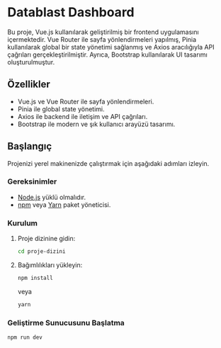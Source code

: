 # Datablast Dashboard

Bu proje, Vue.js kullanılarak geliştirilmiş bir frontend uygulamasını içermektedir. Vue Router ile sayfa yönlendirmeleri yapılmış, Pinia kullanılarak global bir state yönetimi sağlanmış ve Axios aracılığıyla API çağrıları gerçekleştirilmiştir. Ayrıca, Bootstrap kullanılarak UI tasarımı oluşturulmuştur.

## Özellikler

- Vue.js ve Vue Router ile sayfa yönlendirmeleri.
- Pinia ile global state yönetimi.
- Axios ile backend ile iletişim ve API çağrıları.
- Bootstrap ile modern ve şık kullanıcı arayüzü tasarımı.

## Başlangıç

Projenizi yerel makinenizde çalıştırmak için aşağıdaki adımları izleyin.

### Gereksinimler

- [Node.js](https://nodejs.org/) yüklü olmalıdır.
- [npm](https://www.npmjs.com/) veya [Yarn](https://yarnpkg.com/) paket yöneticisi.

### Kurulum

1. Proje dizinine gidin:

   ```bash
   cd proje-dizini
   ```

2. Bağımlılıkları yükleyin:

   ```bash
   npm install
   ```

   veya

   ```bash
   yarn
   ```

### Geliştirme Sunucusunu Başlatma

```bash
npm run dev
```
